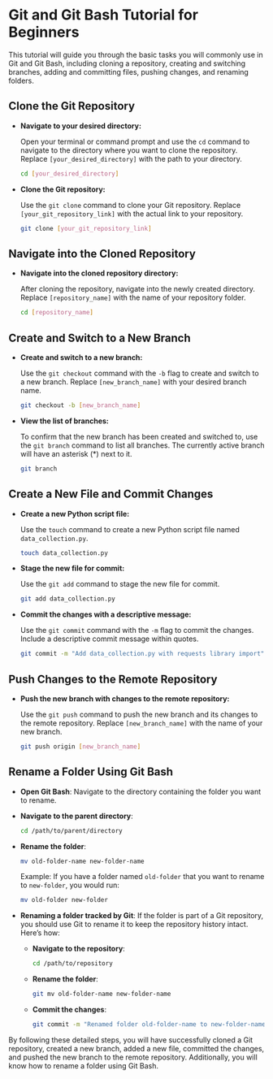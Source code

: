# Git and Git Bash Tutorial for Beginners

This tutorial will guide you through the basic tasks you will commonly use in Git and Git Bash, including cloning a repository, creating and switching branches, adding and committing files, pushing changes, and renaming folders.

## Clone the Git Repository

- **Navigate to your desired directory:**
    
    Open your terminal or command prompt and use the `cd` command to navigate to the directory where you want to clone the repository. Replace `[your_desired_directory]` with the path to your directory.
    
    ```bash
    cd [your_desired_directory]
    ```

- **Clone the Git repository:**

    Use the `git clone` command to clone your Git repository. Replace `[your_git_repository_link]` with the actual link to your repository.

    ```bash
    git clone [your_git_repository_link]
    ```

## Navigate into the Cloned Repository

- **Navigate into the cloned repository directory:**

    After cloning the repository, navigate into the newly created directory. Replace `[repository_name]` with the name of your repository folder.

    ```bash
    cd [repository_name]
    ```

## Create and Switch to a New Branch

- **Create and switch to a new branch:**

    Use the `git checkout` command with the `-b` flag to create and switch to a new branch. Replace `[new_branch_name]` with your desired branch name.

    ```bash
    git checkout -b [new_branch_name]
    ```

- **View the list of branches:**

    To confirm that the new branch has been created and switched to, use the `git branch` command to list all branches. The currently active branch will have an asterisk (*) next to it.

    ```bash
    git branch
    ```

## Create a New File and Commit Changes

- **Create a new Python script file:**

    Use the `touch` command to create a new Python script file named `data_collection.py`.

    ```bash
    touch data_collection.py
    ```

- **Stage the new file for commit:**

    Use the `git add` command to stage the new file for commit.

    ```bash
    git add data_collection.py
    ```

- **Commit the changes with a descriptive message:**

    Use the `git commit` command with the `-m` flag to commit the changes. Include a descriptive commit message within quotes.

    ```bash
    git commit -m "Add data_collection.py with requests library import"
    ```

## Push Changes to the Remote Repository

- **Push the new branch with changes to the remote repository:**

    Use the `git push` command to push the new branch and its changes to the remote repository. Replace `[new_branch_name]` with the name of your new branch.

    ```bash
    git push origin [new_branch_name]
    ```

## Rename a Folder Using Git Bash

- **Open Git Bash**: Navigate to the directory containing the folder you want to rename.

- **Navigate to the parent directory**:

    ```bash
    cd /path/to/parent/directory
    ```

- **Rename the folder**:

    ```bash
    mv old-folder-name new-folder-name
    ```

    Example: If you have a folder named `old-folder` that you want to rename to `new-folder`, you would run:

    ```bash
    mv old-folder new-folder
    ```

- **Renaming a folder tracked by Git**: If the folder is part of a Git repository, you should use Git to rename it to keep the repository history intact. Here’s how:

    - **Navigate to the repository**:

      ```bash
      cd /path/to/repository
      ```

    - **Rename the folder**:

      ```bash
      git mv old-folder-name new-folder-name
      ```

    - **Commit the changes**:

      ```bash
      git commit -m "Renamed folder old-folder-name to new-folder-name"
      ```

By following these detailed steps, you will have successfully cloned a Git repository, created a new branch, added a new file, committed the changes, and pushed the new branch to the remote repository. Additionally, you will know how to rename a folder using Git Bash.
